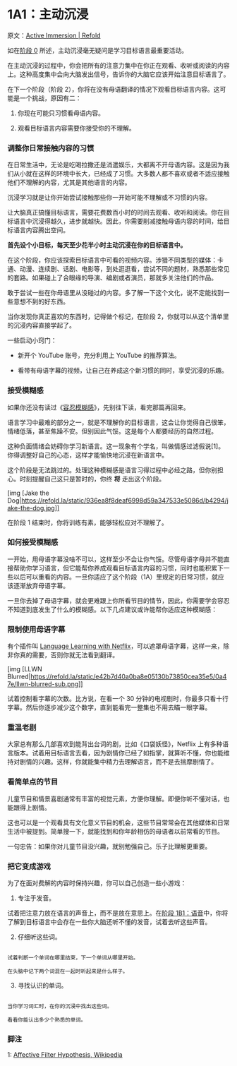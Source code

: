 # 1A1：主动沉浸

原文：[Active Immersion | Refold](https://refold.la/roadmap/stage-1/a/active-immersion)

如在[阶段 0](https://refold.la/roadmap/stage-0/overview) 所述，主动沉浸毫无疑问是学习目标语言最重要活动。

在主动沉浸的过程中，你会把所有的注意力集中在你正在观看、收听或阅读的内容上。这种高度集中会向大脑发出信号，告诉你的大脑它应该开始注意目标语言了。

在下一个阶段（阶段 2），你将在没有母语翻译的情况下观看目标语言内容。这可能是一个挑战，原因有二：

1. 你现在可能只习惯看母语内容。

2. 观看目标语言内容需要你接受你的不理解。

### 调整你日常接触内容的习惯

在日常生活中，无论是吃喝拉撒还是消遣娱乐，大都离不开母语内容。这是因为我们从小就在这样的环境中长大，已经成了习惯。大多数人都不喜欢或者不适应接触他们不理解的内容，尤其是其他语言的内容。

沉浸学习就是让你开始尝试接触那些你一开始可能不理解或不习惯的内容。

让大脑真正搞懂目标语言，需要花费数百小时的时间去观看、收听和阅读。你在目标语言中沉浸得越久，进步就越快。因此，你需要削减接触母语内容的时间，给目标语言内容腾出空间。

 **首先设个小目标，每天至少花半小时主动沉浸在你的目标语言中。** 

在这个阶段，你应该探索目标语言中可看的视频内容。涉猎不同类型的媒体：卡通、动漫、连续剧、话剧、电影等，到处逛逛看，尝试不同的题材，熟悉那些常见的套路。如果碰上了合眼缘的导演、编剧或者演员，那就多关注他们的作品。

敢于尝试一些在你母语里从没碰过的内容。多了解一下这个文化，说不定能找到一些意想不到的好东西。

当你发现你真正喜欢的东西时，记得做个标记，在阶段 2，你就可以从这个清单里的沉浸内容直接学起了。

一些启动小窍门：

- 新开个 YouTube 账号，充分利用上 YouTube 的推荐算法。

- 看带有母语字幕的视频，让自己在养成这个新习惯的同时，享受沉浸的乐趣。

### 接受模糊感

如果你还没有读过《[容忍模糊感](https://refold.la/roadmap/stage-0/b/tolerate-ambiguity)》，先别往下读，看完那篇再回来。

语言学习中最难的部分之一，就是不理解你的目标语言，这会让你觉得自己很笨，情绪低落，甚至焦躁不安。但别因此气馁。这是每个人都要经历的自然过程。

这种负面情绪会妨碍你学习新语言。这一现象有个学名，叫做情感过滤假说[1]。你得调整好自己的心态，这样才能愉快地沉浸在新语言中。

这个阶段是无法跳过的。处理这种模糊感是语言习得过程中必经之路，但你别担心。时刻提醒自己这只是暂时的，你终 **将** 走出这个阶段。

[img [Jake the Dog|https://refold.la/static/936ea8f8deaf6998d59a347533e5086d/b4294/jake-the-dog.jpg]]

在阶段 1 结束时，你将训练有素，能够轻松应对不理解了。

### 如何接受模糊感

一开始，用母语字幕没啥不可以，这样至少不会让你气馁。尽管母语字母并不能直接帮助你学习语言，但它能帮你养成观看目标语言内容的习惯，同时也能积累下一些以后可以重看的内容。一旦你适应了这个阶段（1A）里规定的日常习惯，就应该逐渐放弃母语字幕。

一旦你去掉了母语字幕，就会更难跟上你所看节目的情节，因此，你需要学会容忍不知道到底发生了什么的模糊感。以下几点建议或许能帮你适应这种模糊感：

### 限制使用母语字幕

有个插件叫 [Language Learning with Netflix](https://languagelearningwithnetflix.com/)，可以遮罩母语字幕，这样一来，除非你真的需要，否则你就无法看到翻译。

[img [LLWN Blurred|https://refold.la/static/e42b7d40a0ba8e05130b73850cea35e5/0a47e/llwn-blurred-sub.png]]

试着控制看字幕的次数。比方说，在看一个 30 分钟的电视剧时，你最多只看十行字幕。然后你逐步减少这个数字，直到能看完一整集也不用去瞄一眼字幕。

### 重温老剧

大家总有那么几部喜欢到能背出台词的剧，比如《口袋妖怪》，Netflix 上有多种语言版本。试着用目标语言去看，因为剧情你已经了如指掌，就算听不懂，你也能维持对剧情的兴趣。这样，你就能集中精力去理解语言，而不是去揣摩剧情了。

### 看简单点的节目

儿童节目和情景喜剧通常有丰富的视觉元素，方便你理解。即便你听不懂对话，也能跟得上剧情。

这也可以是一个观看具有文化意义节目的机会，这些节目常常会在其他媒体和日常生活中被提到。简单搜一下，就能找到和你年龄相仿的母语者以前常看的节目。

一句忠告：如果你对儿童节目没兴趣，就别勉强自己。乐子比理解更重要。

### 把它变成游戏

为了在面对费解的内容时保持兴趣，你可以自己创造一些小游戏：

1. 专注于发音。

试着把注意力放在语言的声音上，而不是放在意思上。在[阶段 1B1：语音]()中，你将了解到目标语言中会存在一些你大脑还听不懂的发音，试着去听这些声音。

2. 仔细听这些词。

```

试着判断一个单词在哪里结束，下一个单词从哪里开始。

在头脑中记下两个词混在一起时听起来是什么样子。

```

3. 寻找认识的单词。

```

当你学习词汇时，在你的沉浸中找出这些词。

看看你能认出多少个熟悉的单词。

```

### 脚注

1: [Affective Filter Hypothesis, Wikipedia](https://en.wikipedia.org/wiki/Input_hypothesis#Affective_filter_hypothesis)